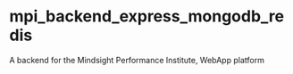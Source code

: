 # mpi_backend_express_mongodb_redis
A backend for the Mindsight Performance Institute, WebApp platform
